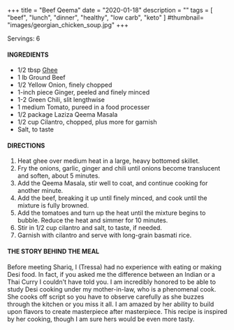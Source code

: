 +++
title = "Beef Qeema"
date = "2020-01-18"
description = ""
tags = [
    "beef",
    "lunch",
    "dinner",
    "healthy",
    "low carb", 
    "keto" 
]
#thumbnail= "images/georgian_chicken_soup.jpg"
+++

Servings: 6 <!--more-->

#### INGREDIENTS 

* 1/2 tbsp [Ghee](https://amzn.to/2ZkJkrW) 
* 1 lb Ground Beef 
* 1/2 Yellow Onion, finely chopped 
* 1-inch piece Ginger, peeled and finely minced
* 1-2 Green Chili, slit lengthwise 
* 1 medium Tomato, pureed in a food processer 
* 1/2 package Laziza Qeema Masala 
* 1/2 cup Cilantro, chopped, plus more for garnish 
* Salt, to taste 

#### DIRECTIONS 
1. Heat ghee over medium heat in a large, heavy bottomed skillet.
2. Fry the onions, garlic, ginger and chili until onions become translucent and soften, about 5 minutes. 
3. Add the Qeema Masala, stir well to coat, and continue cooking for another minute.
4. Add the beef, breaking it up until finely minced, and cook until the mixture is fully browned. 
5. Add the tomatoes and turn up the heat until the mixture begins to bubble. Reduce the heat and simmer for 10 minutes. 
6. Stir in 1/2 cup cilantro and salt, to taste, if needed.
7. Garnish with cilantro and serve with long-grain basmati rice. 

#### THE STORY BEHIND THE MEAL 

Before meeting Shariq, I (Tressa) had no experience with eating or making Desi food. In fact, if you asked me the difference between an Indian or a Thai Curry I couldn't have told you. I am incredibly honored to be able to study Desi cooking under my mother-in-law, who is a phenomenal cook. She cooks off script so you have to observe carefully as she buzzes through the kitchen or you miss it all. I am amazed by her ability to build upon flavors to create masterpiece after masterpiece. This recipe is inspired by her cooking, though I am sure hers would be even more tasty. 
